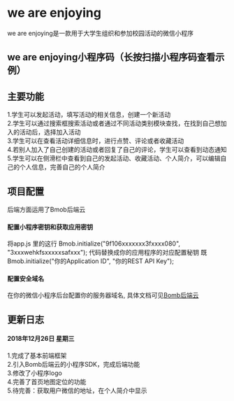 # we are enjoying
we are enjoying是一款用于大学生组织和参加校园活动的微信小程序<br>

## we are enjoying小程序码（长按扫描小程序码查看示例）


## 主要功能
1.学生可以发起活动，填写活动的相关信息，创建一个新活动<br>
2.学生可以通过搜索框搜索活动或者通过不同活动类别模块查找，在找到自己想加入的活动后，选择加入活动<br>
3.学生可以在查看活动详细信息时，进行点赞、评论或者收藏活动<br>
4.若别人加入了自己创建的活动或者回复了自己的评论，学生可以查看到动态通知<br>
5.学生可以在侧滑栏中查看到自己的发起活动、收藏活动、个人简介，可以编辑自己的个人信息，完善自己的个人简介 <br>

## 项目配置
后端方面运用了Bmob后端云<br>
#### 配置小程序密钥和获取应用密钥
将app.js 里的这行 Bmob.initialize("9f106xxxxxxx3fxxxx080", "3xxxwehkfsxxxxxsafxxx"); 代码替换成你的应用程序的对应配置秘钥
既Bmob.initialize("你的Application ID", "你的REST API Key");
#### 配置安全域名
在你的微信小程序后台配置你的服务器域名,
具体文档可见[Bomb后端云](http://doc.bmob.cn/data/wechat_app/index.html)

## 更新日志
#### 2018年12月26日 星期三<br>
1.完成了基本前端框架<br>
2.引入Bomb后端云的小程序SDK，完成后端功能<br>
3.修改了小程序logo<br>
4.完善了首页地图定位的功能<br>
5.待完善：获取用户微信的地址，在个人简介中显示<br>
